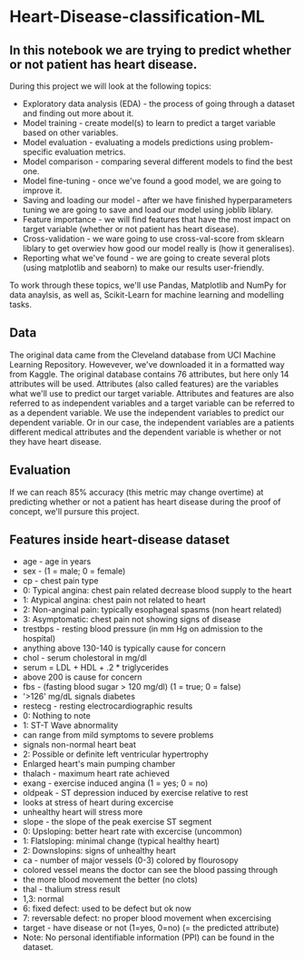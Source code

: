# Heart-Disease-classification-ML
## In this notebook we are trying to predict whether or not patient has heart disease. 

During this project we will look at the following topics:

* Exploratory data analysis (EDA) - the process of going through a dataset and finding out more about it.
* Model training - create model(s) to learn to predict a target variable based on other variables.
* Model evaluation - evaluating a models predictions using problem-specific evaluation metrics.
* Model comparison - comparing several different models to find the best one.
* Model fine-tuning - once we've found a good model, we are going to improve it.
* Saving and loading our model - after we have finished hyperparameters tuning we are going to save and load our model using joblib liblary.
* Feature importance - we will find features that have the most impact on target variable (whether or not patient has heart disease).
* Cross-validation - we ware going to use cross-val-score from sklearn liblary to get overwiev how good our model really is (how it generalises).
* Reporting what we've found - we are going to create several plots (using matplotlib and seaborn) to make our results user-friendly.

To work through these topics, we'll use Pandas, Matplotlib and NumPy for data anaylsis, as well as, Scikit-Learn for machine learning and modelling tasks.

## Data

The original data came from the Cleveland database from UCI Machine Learning Repository.
Howevever, we've downloaded it in a formatted way from Kaggle.
The original database contains 76 attributes, but here only 14 attributes will be used. Attributes (also called features) are the variables what we'll use to predict our target variable.
Attributes and features are also referred to as independent variables and a target variable can be referred to as a dependent variable.
We use the independent variables to predict our dependent variable.
Or in our case, the independent variables are a patients different medical attributes and the dependent variable is whether or not they have heart disease.

## Evaluation

If we can reach 85% accuracy (this metric may change overtime) at predicting whether or not a patient has heart disease during the proof of concept, we'll pursure this project.

## Features inside heart-disease dataset

* age - age in years
* sex - (1 = male; 0 = female)
* cp - chest pain type
* 0: Typical angina: chest pain related decrease blood supply to the heart
* 1: Atypical angina: chest pain not related to heart
* 2: Non-anginal pain: typically esophageal spasms (non heart related)
* 3: Asymptomatic: chest pain not showing signs of disease
* trestbps - resting blood pressure (in mm Hg on admission to the hospital)
* anything above 130-140 is typically cause for concern
* chol - serum cholestoral in mg/dl
* serum = LDL + HDL + .2 * triglycerides
* above 200 is cause for concern
* fbs - (fasting blood sugar > 120 mg/dl) (1 = true; 0 = false)
* '>126' mg/dL signals diabetes
* restecg - resting electrocardiographic results
* 0: Nothing to note
* 1: ST-T Wave abnormality
* can range from mild symptoms to severe problems
* signals non-normal heart beat
* 2: Possible or definite left ventricular hypertrophy
* Enlarged heart's main pumping chamber
* thalach - maximum heart rate achieved
* exang - exercise induced angina (1 = yes; 0 = no)
* oldpeak - ST depression induced by exercise relative to rest
* looks at stress of heart during excercise
* unhealthy heart will stress more
* slope - the slope of the peak exercise ST segment
* 0: Upsloping: better heart rate with excercise (uncommon)
* 1: Flatsloping: minimal change (typical healthy heart)
* 2: Downslopins: signs of unhealthy heart
* ca - number of major vessels (0-3) colored by flourosopy
* colored vessel means the doctor can see the blood passing through
* the more blood movement the better (no clots)
* thal - thalium stress result
* 1,3: normal
* 6: fixed defect: used to be defect but ok now
* 7: reversable defect: no proper blood movement when excercising
* target - have disease or not (1=yes, 0=no) (= the predicted attribute)
* Note: No personal identifiable information (PPI) can be found in the dataset.
